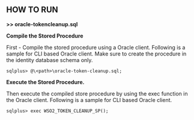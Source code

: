 ## **HOW TO RUN**

**>> oracle-tokencleanup.sql**


**Compile the Stored Procedure**

First - Compile the stored procedure using a Oracle client. Following is a sample for CLI based Oracle client.
Make sure to create the procedure in the identity database schema only.

```
sqlplus> @\<path>\oracle-token-cleanup.sql;
```

**Execute the Stored Procedure.**

Then execute the compiled store procedure by using the exec function in the Oracle client. Following is a sample for CLI based Oracle client.

```
sqlplus> exec WSO2_TOKEN_CLEANUP_SP();
```
